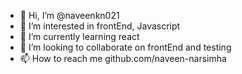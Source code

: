 - 👋 Hi, I’m @naveenkn021
- 👀 I’m interested in frontEnd, Javascript
- 🌱 I’m currently learning react
- 💞️ I’m looking to collaborate on frontEnd and testing
- 📫 How to reach me github.com/naveen-narsimha

<!---
naveenkn021/naveenkn021 is a ✨ special ✨ repository because its `README.md` (this file) appears on your GitHub profile.
You can click the Preview link to take a look at your changes.
--->
